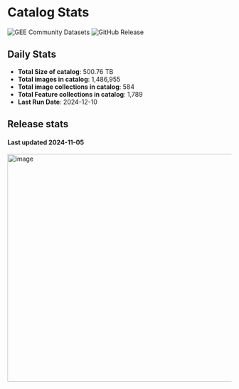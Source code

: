 # Catalog Stats

![GEE Community Datasets](https://img.shields.io/endpoint?url=https://gist.githubusercontent.com/samapriya/34bc0c1280d475d3a69e3b60a706226e/raw/community.json)
![GitHub Release](https://img.shields.io/github/v/release/samapriya/awesome-gee-community-datasets)

## Daily Stats

<!-- START_MARKER -->
* **Total Size of catalog**: 500.76 TB
* **Total images in catalog**: 1,486,955
* **Total image collections in catalog**: 584
* **Total Feature collections in catalog**: 1,789
* **Last Run Date**: 2024-12-10
<!-- END_MARKER -->

## Release stats

#### Last updated 2024-11-05

<img width="512" alt="image" src="https://github.com/user-attachments/assets/1024a792-99e1-4f17-adf8-b2f77bc569b8">

